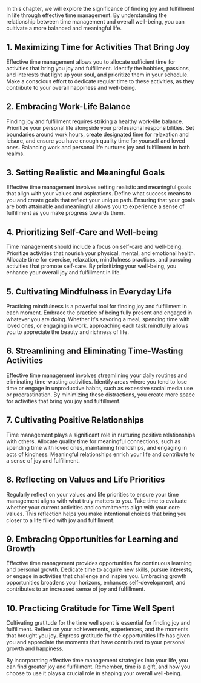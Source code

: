 
In this chapter, we will explore the significance of finding joy and fulfillment in life through effective time management. By understanding the relationship between time management and overall well-being, you can cultivate a more balanced and meaningful life.

**1. Maximizing Time for Activities That Bring Joy**
----------------------------------------------------

Effective time management allows you to allocate sufficient time for activities that bring you joy and fulfillment. Identify the hobbies, passions, and interests that light up your soul, and prioritize them in your schedule. Make a conscious effort to dedicate regular time to these activities, as they contribute to your overall happiness and well-being.

**2. Embracing Work-Life Balance**
----------------------------------

Finding joy and fulfillment requires striking a healthy work-life balance. Prioritize your personal life alongside your professional responsibilities. Set boundaries around work hours, create designated time for relaxation and leisure, and ensure you have enough quality time for yourself and loved ones. Balancing work and personal life nurtures joy and fulfillment in both realms.

**3. Setting Realistic and Meaningful Goals**
---------------------------------------------

Effective time management involves setting realistic and meaningful goals that align with your values and aspirations. Define what success means to you and create goals that reflect your unique path. Ensuring that your goals are both attainable and meaningful allows you to experience a sense of fulfillment as you make progress towards them.

**4. Prioritizing Self-Care and Well-being**
--------------------------------------------

Time management should include a focus on self-care and well-being. Prioritize activities that nourish your physical, mental, and emotional health. Allocate time for exercise, relaxation, mindfulness practices, and pursuing activities that promote self-care. By prioritizing your well-being, you enhance your overall joy and fulfillment in life.

**5. Cultivating Mindfulness in Everyday Life**
-----------------------------------------------

Practicing mindfulness is a powerful tool for finding joy and fulfillment in each moment. Embrace the practice of being fully present and engaged in whatever you are doing. Whether it's savoring a meal, spending time with loved ones, or engaging in work, approaching each task mindfully allows you to appreciate the beauty and richness of life.

**6. Streamlining and Eliminating Time-Wasting Activities**
-----------------------------------------------------------

Effective time management involves streamlining your daily routines and eliminating time-wasting activities. Identify areas where you tend to lose time or engage in unproductive habits, such as excessive social media use or procrastination. By minimizing these distractions, you create more space for activities that bring you joy and fulfillment.

**7. Cultivating Positive Relationships**
-----------------------------------------

Time management plays a significant role in nurturing positive relationships with others. Allocate quality time for meaningful connections, such as spending time with loved ones, maintaining friendships, and engaging in acts of kindness. Meaningful relationships enrich your life and contribute to a sense of joy and fulfillment.

**8. Reflecting on Values and Life Priorities**
-----------------------------------------------

Regularly reflect on your values and life priorities to ensure your time management aligns with what truly matters to you. Take time to evaluate whether your current activities and commitments align with your core values. This reflection helps you make intentional choices that bring you closer to a life filled with joy and fulfillment.

**9. Embracing Opportunities for Learning and Growth**
------------------------------------------------------

Effective time management provides opportunities for continuous learning and personal growth. Dedicate time to acquire new skills, pursue interests, or engage in activities that challenge and inspire you. Embracing growth opportunities broadens your horizons, enhances self-development, and contributes to an increased sense of joy and fulfillment.

**10. Practicing Gratitude for Time Well Spent**
------------------------------------------------

Cultivating gratitude for the time well spent is essential for finding joy and fulfillment. Reflect on your achievements, experiences, and the moments that brought you joy. Express gratitude for the opportunities life has given you and appreciate the moments that have contributed to your personal growth and happiness.

By incorporating effective time management strategies into your life, you can find greater joy and fulfillment. Remember, time is a gift, and how you choose to use it plays a crucial role in shaping your overall well-being.
